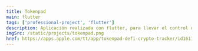 ```yaml
---
title: Tokenpad
main: flutter
tags: ['professional-project', 'flutter']
description: Aplicación realizada con flutter, para llevar el control de tu cartera cripto y los protocolos DEFI. Nos enfocamos en crear valor para los usuarios DEFI que necesitan llevar el comportamiento de sus protocolos.
imgSrc: /static/projects/tokenpad.png
href: https://apps.apple.com/tt/app/tokenpad-defi-crypto-tracker/id1611304976
---
```


